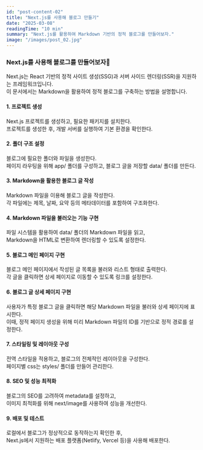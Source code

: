 ```yaml
---
id: "post-content-02"
title: "Next.js를 사용해 블로그 만들기"
date: "2025-03-08"
readingTime: "10 min"
summary: "Next.js를 활용하여 Markdown 기반의 정적 블로그를 만들어보자."
image: "/images/post_02.jpg"
---
```


### Next.js를 사용해 블로그를 만들어보자🚀

Next.js는 React 기반의 정적 사이트 생성(SSG)과 서버 사이드 렌더링(SSR)을 지원하는 프레임워크입니다.  
이 문서에서는 Markdown을 활용하여 정적 블로그를 구축하는 방법을 설명합니다.  

#### 1. 프로젝트 생성

Next.js 프로젝트를 생성하고, 필요한 패키지를 설치한다.  
프로젝트를 생성한 후, 개발 서버를 실행하여 기본 환경을 확인한다.

#### 2. 폴더 구조 설정

블로그에 필요한 폴더와 파일을 생성한다.  
페이지 라우팅을 위해 app/ 폴더를 구성하고, 블로그 글을 저장할 data/ 폴더를 만든다.

#### 3.  Markdown을 활용한 블로그 글 작성

Markdown 파일을 이용해 블로그 글을 작성한다.  
각 파일에는 제목, 날짜, 요약 등의 메타데이터를 포함하여 구조화한다.

#### 4. Markdown 파일을 불러오는 기능 구현

파일 시스템을 활용하여 data/ 폴더의 Markdown 파일을 읽고,  
Markdown을 HTML로 변환하여 렌더링할 수 있도록 설정한다.

#### 5. 블로그 메인 페이지 구현

블로그 메인 페이지에서 작성된 글 목록을 불러와 리스트 형태로 출력한다.  
각 글을 클릭하면 상세 페이지로 이동할 수 있도록 링크를 설정한다.

#### 6. 블로그 글 상세 페이지 구현

사용자가 특정 블로그 글을 클릭하면 해당 Markdown 파일을 불러와 상세 페이지에 표시한다.  
이때, 정적 페이지 생성을 위해 미리 Markdown 파일의 ID를 기반으로 정적 경로를 설정한다.

#### 7.  스타일링 및 레이아웃 구성

전역 스타일을 적용하고, 블로그의 전체적인 레이아웃을 구성한다.  
페이지별 css는 styles/ 폴더를 만들어 관리한다.

#### 8. SEO 및 성능 최적화

블로그의 SEO를 고려하여 metadata를 설정하고,  
이미지 최적화를 위해 next/image를 사용하여 성능을 개선한다.

#### 9. 배포 및 테스트

로컬에서 블로그가 정상적으로 동작하는지 확인한 후,  
Next.js에서 지원하는 배포 플랫폼(Netlify, Vercel 등)을 사용해 배포한다.